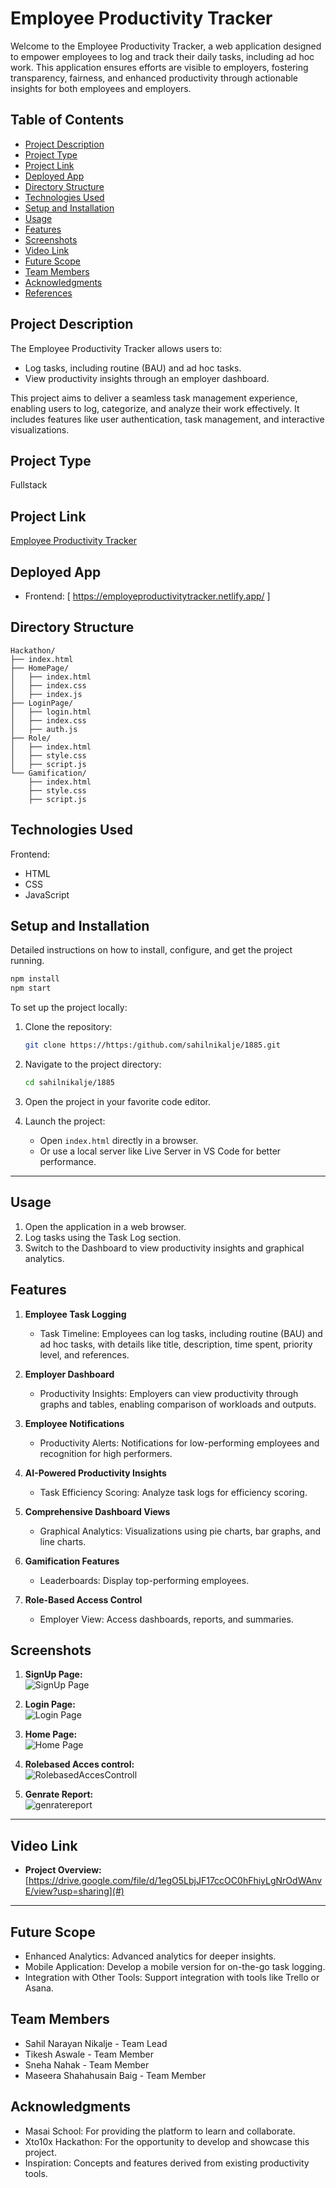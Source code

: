 # Employee Productivity Tracker

Welcome to the Employee Productivity Tracker, a web application designed to empower employees to log and track their daily tasks, including ad hoc work. This application ensures efforts are visible to employers, fostering transparency, fairness, and enhanced productivity through actionable insights for both employees and employers.

## Table of Contents

- [Project Description](#project-description)
- [Project Type](#project-type)
- [Project Link](#project-link)
- [Deployed App](#deployed-app)
- [Directory Structure](#directory-structure)
- [Technologies Used](#technologies-used)
- [Setup and Installation](#setup-and-installation)
- [Usage](#usage)
- [Features](#features)
- [Screenshots](#screenshots)
- [Video Link](#video-link)
- [Future Scope](#future-scope)
- [Team Members](#team-members)
- [Acknowledgments](#acknowledgments)
- [References](#references)

## Project Description

The Employee Productivity Tracker allows users to:

- Log tasks, including routine (BAU) and ad hoc tasks.
- View productivity insights through an employer dashboard.

This project aims to deliver a seamless task management experience, enabling users to log, categorize, and analyze their work effectively. It includes features like user authentication, task management, and interactive visualizations.

## Project Type

Fullstack

## Project Link

[Employee Productivity Tracker](https://github.com/sahilnikalje/1885/tree/main/Hackathon)

## Deployed App

- Frontend: [ https://employeproductivitytracker.netlify.app/ ]

## Directory Structure

```
Hackathon/
├── index.html
├── HomePage/
│   ├── index.html
│   ├── index.css
│   ├── index.js
├── LoginPage/
│   ├── login.html
│   ├── index.css
│   ├── auth.js
├── Role/
│   ├── index.html
│   ├── style.css
│   ├── script.js
└── Gamification/
    ├── index.html
    ├── style.css
    ├── script.js

```

## Technologies Used

Frontend:

- HTML
- CSS
- JavaScript



## Setup and Installation

Detailed instructions on how to install, configure, and get the project running.

```bash
npm install
npm start
```

To set up the project locally:

1. Clone the repository:

   ```bash
   git clone https://https:/github.com/sahilnikalje/1885.git
   ```

2. Navigate to the project directory:

   ```bash
   cd sahilnikalje/1885
   ```

3. Open the project in your favorite code editor.
4. Launch the project:
   - Open `index.html` directly in a browser.
   - Or use a local server like Live Server in VS Code for better performance.

---

## Usage

1. Open the application in a web browser.
2. Log tasks using the Task Log section.
3. Switch to the Dashboard to view productivity insights and graphical analytics.

## Features

1. **Employee Task Logging**

   - Task Timeline: Employees can log tasks, including routine (BAU) and ad hoc tasks, with details like title, description, time spent, priority level, and references.

2. **Employer Dashboard**

   - Productivity Insights: Employers can view productivity through graphs and tables, enabling comparison of workloads and outputs.

3. **Employee Notifications**

   - Productivity Alerts: Notifications for low-performing employees and recognition for high performers.

4. **AI-Powered Productivity Insights**

   - Task Efficiency Scoring: Analyze task logs for efficiency scoring.

5. **Comprehensive Dashboard Views**

   - Graphical Analytics: Visualizations using pie charts, bar graphs, and line charts.

6. **Gamification Features**

   - Leaderboards: Display top-performing employees.

7. **Role-Based Access Control**
   - Employer View: Access dashboards, reports, and summaries.

## Screenshots

1. **SignUp Page:**  
   ![SignUp Page](SignupPage.png)

2. **Login Page:**  
   ![Login Page](LoginPage.png)

3. **Home Page:**  
   ![Home Page](MainDashbaord.png)

4. **Rolebased Acces control:**  
   ![RolebasedAccesControll](RolebasedAccesControl.png)

5. **Genrate Report:**  
   ![genratereport](genratereport.png)   

---

## Video Link

- **Project Overview:** [https://drive.google.com/file/d/1egO5LbjJF17ccOC0hFhiyLgNrOdWAnvE/view?usp=sharing](#)

---

## Future Scope

- Enhanced Analytics: Advanced analytics for deeper insights.
- Mobile Application: Develop a mobile version for on-the-go task logging.
- Integration with Other Tools: Support integration with tools like Trello or Asana.

## Team Members

- Sahil Narayan Nikalje - Team Lead
- Tikesh Aswale - Team Member
- Sneha Nahak - Team Member
- Maseera Shahahusain Baig - Team Member

## Acknowledgments

- Masai School: For providing the platform to learn and collaborate.
- Xto10x Hackathon: For the opportunity to develop and showcase this project.
- Inspiration: Concepts and features derived from existing productivity tools.


